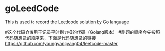# goLeedCode
This is used to record the Leedcode solution  by Go language

#这个代码仓库用于记录平时刷力扣的代码（Golang版本）
#刷题的顺序会先按照代码随想录的顺序来，下面是代码随想录的链接
https://github.com/youngyangyang04/leetcode-master